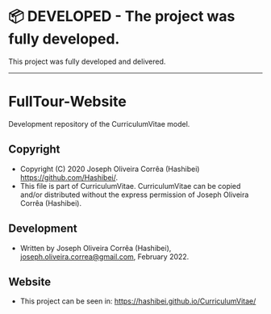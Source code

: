 # :package: **DEVELOPED** - The project was fully developed.
This project was fully developed and delivered.

---

# FullTour-Website
 Development repository of the CurriculumVitae model. 

## Copyright
 * Copyright (C) 2020 Joseph Oliveira Corrêa (Hashibei) <https://github.com/Hashibei/>.
 * This file is part of CurriculumVitae. CurriculumVitae can be copied and/or distributed without the express permission of Joseph Oliveira Corrêa (Hashibei).

## Development 
 * Written by Joseph Oliveira Corrêa (Hashibei), <joseph.oliveira.correa@gmail.com>, February 2022.

## Website
 * This project can be seen in: <https://hashibei.github.io/CurriculumVitae/>
